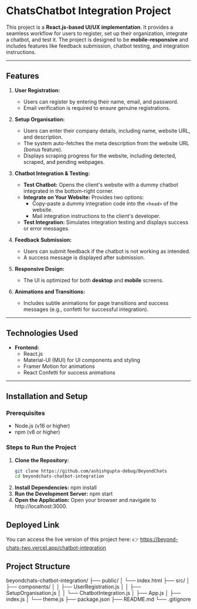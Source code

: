 # ChatsChatbot Integration Project

This project is a **React.js-based UI/UX implementation**. It provides a seamless workflow for users to register, set up their organization, integrate a chatbot, and test it. The project is designed to be **mobile-responsive** and includes features like feedback submission, chatbot testing, and integration instructions.

---

## Features

1. **User Registration:**
   - Users can register by entering their name, email, and password.
   - Email verification is required to ensure genuine registrations.

2. **Setup Organisation:**
   - Users can enter their company details, including name, website URL, and description.
   - The system auto-fetches the meta description from the website URL (bonus feature).
   - Displays scraping progress for the website, including detected, scraped, and pending webpages.

3. **Chatbot Integration & Testing:**
   - **Test Chatbot:** Opens the client's website with a dummy chatbot integrated in the bottom-right corner.
   - **Integrate on Your Website:** Provides two options:
     - Copy-paste a dummy integration code into the `<head>` of the website.
     - Mail integration instructions to the client's developer.
   - **Test Integration:** Simulates integration testing and displays success or error messages.

4. **Feedback Submission:**
   - Users can submit feedback if the chatbot is not working as intended.
   - A success message is displayed after submission.

5. **Responsive Design:**
   - The UI is optimized for both **desktop** and **mobile** screens.

6. **Animations and Transitions:**
   - Includes subtle animations for page transitions and success messages (e.g., confetti for successful integration).

---

## Technologies Used

- **Frontend:**
  - React.js
  - Material-UI (MUI) for UI components and styling
  - Framer Motion for animations
  - React Confetti for success animations
---

## Installation and Setup

### Prerequisites

- Node.js (v16 or higher)
- npm (v8 or higher)

### Steps to Run the Project

1. **Clone the Repository:**
   ```bash
   git clone https://github.com/ashishgupta-debug/BeyondChats
   cd beyondchats-chatbot-integration
2. **Install Dependencies:**
     npm install
3. **Run the Development Server:**
     npm start
4. **Open the Application:**
    Open your browser and navigate to http://localhost:3000.

## Deployed Link
You can access the live version of this project here:
👉 https://beyond-chats-two.vercel.app/chatbot-integration

## Project Structure
beyondchats-chatbot-integration/
├── public/
│   └── index.html
├── src/
│   ├── components/
│   │   ├── UserRegistration.js
│   │   ├── SetupOrganisation.js
│   │   └── ChatbotIntegration.js
│   ├── App.js
│   ├── index.js
│   └── theme.js
├── package.json
├── README.md
└── .gitignore
